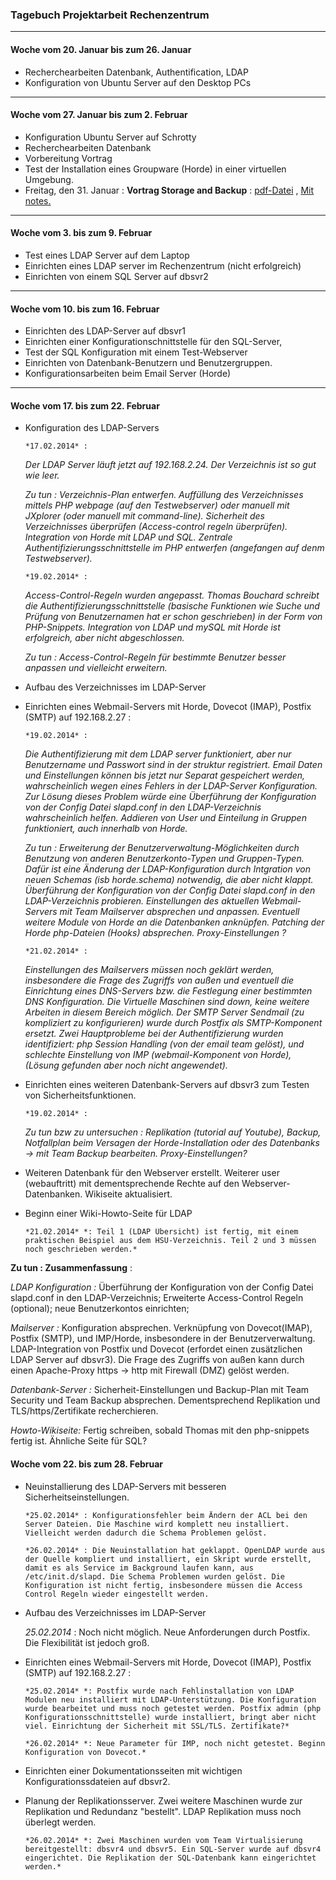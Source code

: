 ### Tagebuch Projektarbeit Rechenzentrum  

_________

#### Woche vom 20. Januar bis zum 26. Januar
* Recherchearbeiten Datenbank, Authentification, LDAP
* Konfiguration von Ubuntu Server auf den Desktop PCs

______________

#### Woche vom 27. Januar bis zum 2. Februar
* Konfiguration Ubuntu Server auf Schrotty 
* Recherchearbeiten Datenbank
* Vorbereitung Vortrag
* Test der Installation eines Groupware (Horde) in einer virtuellen Umgebung.
* Freitag, den 31. Januar : **Vortrag Storage and Backup**  : [pdf-Datei](https://github.com/pm3003/RZProjekt/blob/master/01312014_Presentation/01312014_Presentation_Storage.pdf) , 
[Mit notes.](https://github.com/pm3003/RZProjekt/tree/master/01312014_Presentation)

________________ 

#### Woche vom 3. bis zum 9. Februar
* Test eines LDAP Server auf dem Laptop 
* Einrichten eines LDAP server im Rechenzentrum (nicht erfolgreich)
* Einrichten von einem SQL Server auf dbsvr2

_________________

#### Woche vom 10. bis zum 16. Februar
* Einrichten des LDAP-Server auf dbsvr1
* Einrichten einer Konfigurationschnittstelle für den SQL-Server, 
* Test der SQL Konfiguration mit einem Test-Webserver
* Einrichten von Datenbank-Benutzern und Benutzergruppen.
* Konfigurationsarbeiten beim Email Server (Horde)

________________

#### Woche vom 17. bis zum 22. Februar
* Konfiguration des LDAP-Servers
    
      *17.02.2014* : 
      
	*Der LDAP Server läuft jetzt auf 192.168.2.24. Der Verzeichnis ist so gut wie leer.*
	
	*Zu tun : Verzeichnis-Plan entwerfen. Auffüllung des Verzeichnisses mittels PHP webpage (auf den Testwebserver) oder manuell mit JXplorer (oder manuell mit command-line). Sicherheit des Verzeichnisses überprüfen (Access-control regeln überprüfen). Integration von Horde mit LDAP und SQL. Zentrale Authentifizierungsschnittstelle im PHP entwerfen (angefangen auf denm Testwebserver).*

      *19.02.2014* : 
      
	*Access-Control-Regeln wurden angepasst. Thomas Bouchard schreibt die Authentifizierungsschnittstelle (basische Funktionen wie Suche und Prüfung von Benutzernamen hat er schon geschrieben) in der Form von PHP-Snippets. Integration von LDAP und mySQL mit Horde ist erfolgreich, aber nicht abgeschlossen.*
	
	*Zu tun : Access-Control-Regeln für bestimmte Benutzer besser anpassen und vielleicht erweitern.*
* Aufbau des Verzeichnisses im LDAP-Server
* Einrichten eines Webmail-Servers mit Horde, Dovecot (IMAP), Postfix (SMTP) auf 192.168.2.27 :

      *19.02.2014* :

	*Die Authentifizierung mit dem LDAP server funktioniert, aber nur  Benutzername und Passwort sind in der struktur registriert. Email Daten und Einstellungen können bis jetzt nur Separat gespeichert werden, wahrscheinlich wegen eines Fehlers in der LDAP-Server Konfiguration. Zur Lösung dieses Problem würde eine Überführung der Konfiguration von der Config Datei slapd.conf in den LDAP-Verzeichnis wahrscheinlich helfen. Addieren von User und Einteilung in Gruppen funktioniert, auch innerhalb von Horde.*

	*Zu tun : Erweiterung der Benutzerverwaltung-Möglichkeiten durch Benutzung von anderen Benutzerkonto-Typen und Gruppen-Typen. Dafür ist eine Änderung der LDAP-Konfiguration durch Intgration von neuen Schemas (isb horde.schema) notwendig, die aber nicht klappt. Überführung der Konfiguration von der Config Datei slapd.conf in den LDAP-Verzeichnis probieren. Einstellungen des aktuellen Webmail-Servers mit Team Mailserver absprechen und anpassen. Eventuell weitere Module von Horde an die Datenbanken anknüpfen. Patching der Horde php-Dateien (Hooks) absprechen. Proxy-Einstellungen ?*
	
      *21.02.2014* :

	*Einstellungen des Mailservers müssen noch geklärt werden, insbesondere die Frage des Zugriffs von außen und eventuell die Einrichtung eines DNS-Servers bzw. die Festlegung einer bestimmten DNS Konfiguration. Die Virtuelle Maschinen sind down, keine weitere Arbeiten in diesem Bereich möglich.
	Der SMTP Server Sendmail (zu kompliziert zu konfigurieren) wurde durch Postfix als SMTP-Komponent ersetzt. Zwei Hauptprobleme bei der Authentifizierung wurden identifiziert: php Session Handling (von der email team gelöst), und schlechte Einstellung von IMP (webmail-Komponent von Horde), (Lösung gefunden aber noch nicht angewendet).*
      
 
* Einrichten eines weiteren Datenbank-Servers auf dbsvr3 zum Testen von Sicherheitsfunktionen.

      *19.02.2014* :

	*Zu tun bzw zu untersuchen : Replikation (tutorial auf Youtube), Backup, Notfallplan beim Versagen der Horde-Installation oder des Datenbanks -> mit Team Backup bearbeiten. Proxy-Einstellungen?*
	
* Weiteren Datenbank für den Webserver erstellt. Weiterer user (webauftritt) mit dementsprechende Rechte auf den Webserver-Datenbanken. Wikiseite aktualisiert.
* Beginn einer Wiki-Howto-Seite für LDAP
      
      *21.02.2014* *: Teil 1 (LDAP Übersicht) ist fertig, mit einem praktischen Beispiel aus dem HSU-Verzeichnis. Teil 2 und 3 müssen noch geschrieben werden.*
      

**Zu tun : Zusammenfassung** : 

*LDAP Konfiguration :* Überführung der Konfiguration von der Config Datei slapd.conf in den LDAP-Verzeichnis; Erweiterte Access-Control Regeln (optional); neue Benutzerkontos einrichten;

*Mailserver :* Konfiguration absprechen. Verknüpfung von Dovecot(IMAP), Postfix (SMTP), und IMP/Horde, insbesondere in der Benutzerverwaltung. LDAP-Integration von Postfix und Dovecot (erfordet einen zusätzlichen LDAP Server auf dbsvr3). Die Frage des Zugriffs von außen kann durch einen Apache-Proxy https -> http mit Firewall (DMZ) gelöst werden.

*Datenbank-Server :* Sicherheit-Einstellungen und Backup-Plan mit Team Security und Team Backup absprechen. Dementsprechend Replikation und TLS/https/Zertifikate recherchieren.

*Howto-Wikiseite:* Fertig schreiben, sobald Thomas mit den php-snippets fertig ist. Ähnliche Seite für SQL?

#### Woche vom 22. bis zum 28. Februar

* Neuinstallierung des LDAP-Servers mit besseren Sicherheitseinstellungen.

      *25.02.2014* : Konfigurationsfehler beim Ändern der ACL bei den Server Dateien. Die Maschine wird komplett neu installiert. Vielleicht werden dadurch die Schema Problemen gelöst.
      
      *26.02.2014* : Die Neuinstallation hat geklappt. OpenLDAP wurde aus der Quelle kompliert und installiert, ein Skript wurde erstellt, damit es als Service im Background laufen kann, aus /etc/init.d/slapd. Die Schema Problemen wurden gelöst. Die Konfiguration ist nicht fertig, insbesondere müssen die Access Control Regeln wieder eingestellt werden.
      
* Aufbau des Verzeichnisses im LDAP-Server

    *25.02.2014* : Noch nicht möglich. Neue Anforderungen durch Postfix. Die Flexibilität ist jedoch groß. 
    
* Einrichten eines Webmail-Servers mit Horde, Dovecot (IMAP), Postfix (SMTP) auf 192.168.2.27 :
      
      *25.02.2014* *: Postfix wurde nach Fehlinstallation von LDAP Modulen neu installiert mit LDAP-Unterstützung. Die Konfiguration wurde bearbeitet und muss noch getestet werden. Postfix admin (php Konfigurationsschnittstelle) wurde installiert, bringt aber nicht viel. Einrichtung der Sicherheit mit SSL/TLS. Zertifikate?*
      
      *26.02.2014* *: Neue Parameter für IMP, noch nicht getestet. Beginn Konfiguration von Dovecot.*
      
* Einrichten einer Dokumentationsseiten mit wichtigen Konfigurationssdateien auf dbsvr2.

* Planung der Replikationsserver. Zwei weitere Maschinen wurde zur Replikation und Redundanz "bestellt". LDAP Replikation muss noch überlegt werden.


      *26.02.2014* *: Zwei Maschinen wurden vom Team Virtualisierung bereitgestellt: dbsvr4 und dbsvr5. Ein SQL-Server wurde auf dbsvr4 eingerichtet. Die Replikation der SQL-Datenbank kann eingerichtet werden.*
